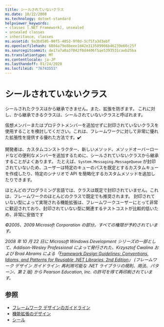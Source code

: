```yaml
---
title: シールされていないクラス
ms.date: 10/22/2008
ms.technology: dotnet-standard
helpviewer_keywords:
- classes [.NET Framework], unsealed
- unsealed classes
- inheritance, classes
ms.assetid: 9a3bd505-90f5-4053-9f0d-3cf5fa3d3ebf
ms.openlocfilehash: 6804a79e8beee1d42e313509966b46239e66c25f
ms.sourcegitcommit: de17a7a0a37042f0d4406f5ae5393531caeb25ba
ms.translationtype: MT
ms.contentlocale: ja-JP
ms.lasthandoff: 01/24/2020
ms.locfileid: "76743553"
---
```

# <a name="unsealed-classes"></a>シールされていないクラス
シールされたクラスはから継承できません。また、拡張を防ぎます。 これに対し、から継承できるクラスは、シールされていないクラスと呼ばれます。

 仮想メンバーまたはプロテクトメンバーを追加せずに封印されていないクラスを使用することを検討してください。これは、フレームワークに対して非常に優れた拡張性を提供する優れた方法です。✔️

 開発者は、カスタムコンストラクター、新しいメソッド、メソッドオーバーロードなどの便利なメンバーを追加するために、シールされていないクラスから継承することがよくあります。 たとえば、`System.Messaging.MessageQueue` が封印されていないため、ユーザーは特定のキューのパスを既定とするカスタムキューを作成したり、特定のシナリオで API を簡略化するカスタムメソッドを追加したりできます。

 ほとんどのプログラミング言語では、クラスは既定で封印されていません。これは、フレームワークのほとんどのクラスで既定でも推奨されます。 封印されていない型によって実現される機能拡張は、フレームワークユーザーにとって非常に歓迎されており、封印されていない型に関連するテストコストが比較的低いため、非常に安価です

 *©2005、2009 Microsoft Corporation の部分。すべての権限が予約されています。*

 *2008 年 10 月 22 日に Microsoft Windows Development シリーズの一部として、Addison-Wesley Professional によって発行された、Krzysztof Cwalina および Brad Abrams による「[Framework Design Guidelines: Conventions, Idioms, and Patterns for Reusable .NET Libraries, 2nd Edition](https://www.informit.com/store/framework-design-guidelines-conventions-idioms-and-9780321545619)」 (フレームワーク デザイン ガイドライン: 再利用可能な .NET ライブラリの規則、用法、パターン、第 2 版) から Pearson Education, Inc. の許可を得て再印刷されています。*

## <a name="see-also"></a>参照

- [フレームワーク デザインのガイドライン](../../../docs/standard/design-guidelines/index.md)
- [機能拡張のデザイン](../../../docs/standard/design-guidelines/designing-for-extensibility.md)
- [シール](../../../docs/standard/design-guidelines/sealing.md)
